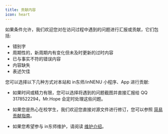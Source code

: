 ```yaml
---
title: 贡献内容
icon: heart
---
```


如果条件允许，我们欢迎您对在访问过程中遇到的问题进行汇报或贡献，它们包括:

- 错别字
- 周期性的，新周期内有变化但未及时更新的过时内容
- 已与事实不符的错误内容
- 内容缺失
- 表述欠佳

您可以选择以下几种方式对本站和 in东师/inNENU 小程序、App 进行贡献:

- 如果时间或精力有限，您可以选择将遇到的问题截图并直接汇报给 QQ 3178522294，Mr.Hope 会定时处理这些问题。

- 如果您是热心在校学生，我们欢迎您直接对源文件进行修订，您可以参照 [简易贡献指南](./simple.md)。

- 如果您希望参与 in东师维护，请阅读 [维护介绍](./maintainance/README.md)。
